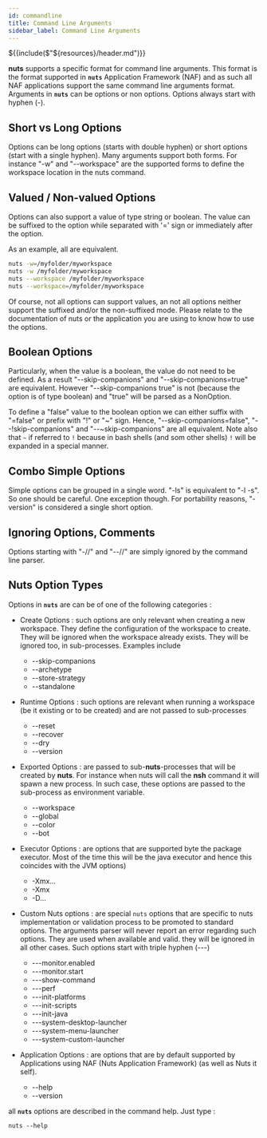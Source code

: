 ```yaml
---
id: commandline
title: Command Line Arguments
sidebar_label: Command Line Arguments
---
```

${{include($"${resources}/header.md")}}

**nuts** supports a specific format for command line arguments. This format is the format supported in **```nuts```** Application Framework (NAF) and as such all NAF applications support the same command line arguments format.
Arguments in **```nuts```** can be options or non options. Options always start with hyphen (-). 

## Short vs Long Options
Options can be long options (starts with double hyphen) or short options (start with a single hyphen). 
Many arguments support both forms. For instance "-w" and "--workspace" are the supported forms to define the workspace location in the nuts command.

## Valued / Non-valued Options
Options can also support a value of type string or boolean. The value can be suffixed to the option while separated with '=' sign or immediately after the option. 

As an example, all are equivalent.  

```sh
nuts -w=/myfolder/myworkspace
nuts -w /myfolder/myworkspace
nuts --workspace /myfolder/myworkspace
nuts --workspace=/myfolder/myworkspace
```

Of course, not all options can support values, an not all options neither support the suffixed and/or the non-suffixed mode. Please relate to the documentation of nuts or the application you are using to know how to use the options.

## Boolean Options
Particularly, when the value is a boolean, the value do not need to be defined. As a result "--skip-companions" and "--skip-companions=true" are equivalent. However "--skip-companions true" is not (because the option is of type boolean) and "true" will be parsed as a NonOption.

To define a "false" value to the boolean option we can either suffix with "=false" or prefix with "!" or "~" sign. 
Hence, "--skip-companions=false", "--!skip-companions" and "--~skip-companions" are all equivalent.
Note also that `~` if referred to `!` because in bash shells (and som other shells) `!` will be expanded in a special manner.

## Combo Simple Options
Simple options can be grouped in a single word. "-ls" is equivalent to "-l -s". So one should be careful. 
One exception though. For portability reasons, "-version" is considered a single short option.

## Ignoring Options, Comments
Options starting with "-//" and "--//" are simply ignored by the command line parser.

## Nuts Option Types

Options in **```nuts```** are can be of one of the following categories :

* Create Options : such options are only relevant when creating a new workspace. They define the configuration of the workspace to create. They will be ignored when the workspace already exists. They will be ignored too, in sub-processes. Examples include
    * --skip-companions
    * --archetype
    * --store-strategy
    * --standalone

* Runtime Options : such options are relevant when running a workspace (be it existing or to be created) and are not passed to sub-processes
    * --reset
    * --recover
    * --dry
    * --version

* Exported Options : are passed to sub-**nuts**-processes that will be created by **nuts**. For instance when nuts will call the **nsh** command it will spawn a new process. In such case, these options are passed to the sub-process as environment variable.
    * --workspace
    * --global
    * --color
    * --bot

* Executor Options : are options that are supported byte the package executor. Most of the time this will be the java executor and hence this coincides with the JVM options) 
    * -Xmx...
    * -Xmx
    * -D...

* Custom Nuts options : are special `nuts` options that are specific to nuts implementation or validation process to be promoted to standard options. The arguments parser will never report an error regarding such options. They are used when available and valid. they will be ignored in all other cases. Such options start with triple hyphen (---)
  * ---monitor.enabled
  * ---monitor.start
  * ---show-command
  * ---perf
  * ---init-platforms
  * ---init-scripts
  * ---init-java
  * ---system-desktop-launcher
  * ---system-menu-launcher
  * ---system-custom-launcher

* Application Options : are options that are by default supported by Applications using NAF (Nuts Application Framework) (as well as Nuts it self).
    * --help
    * --version

all **```nuts```** options are described in the command help. Just type :
```
nuts --help
```
 
